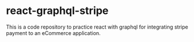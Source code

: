 # react-graphql-stripe
This is a code repository to practice react with graphql for integrating stripe payment to an eCommerce application.
